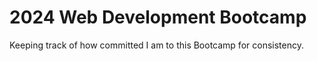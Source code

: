 # 2024 Web Development Bootcamp
Keeping track of how committed I am to this Bootcamp for consistency.